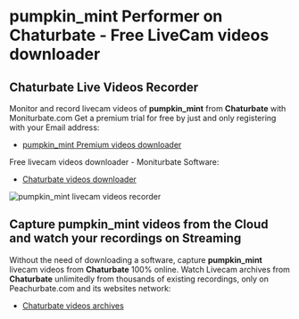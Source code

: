 # pumpkin_mint Performer on Chaturbate - Free LiveCam videos downloader

## Chaturbate Live Videos Recorder

Monitor and record livecam videos of **pumpkin_mint** from **Chaturbate** with Moniturbate.com
Get a premium trial for free by just and only registering with your Email address:
* [pumpkin_mint Premium videos downloader](https://moniturbate.com/request-demo-licence-key.html)

Free livecam videos downloader - Moniturbate Software:
* [Chaturbate videos downloader](https://moniturbate.com/moniturbate-download-software.html)

![pumpkin_mint livecam videos recorder](https://peachurnet.com/templates/moniturbate-software.png)


## Capture pumpkin_mint videos from the Cloud and watch your recordings on Streaming

Without the need of downloading a software, capture **pumpkin_mint** livecam videos from **Chaturbate** 100% online.
Watch Livecam archives from **Chaturbate** unlimitedly from thousands of existing recordings, only on Peachurbate.com and its websites network:
* [Chaturbate videos archives](https://peachurnet.com/)